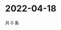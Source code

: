 # 2022-04-18

共 0 条

<!-- BEGIN WEIBO -->
<!-- 最后更新时间 Mon Apr 18 2022 09:24:34 GMT+0800 (China Standard Time) -->

<!-- END WEIBO -->
